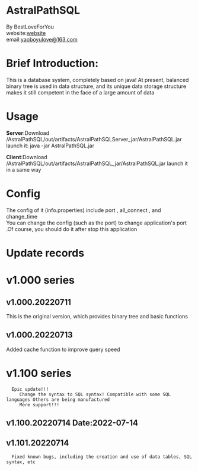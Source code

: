 # AstralPathSQL
   By BestLoveForYou   
      website:[website](http://www.godserver.cn/)   
      email:yaoboyulove@163.com

# Brief Introduction:
  This is a database system, completely based on java!
At present, balanced binary tree is used in data structure, and its unique data storage structure makes it still competent in the face of a large amount of data

# Usage
**Server**:Download /AstralPathSQL/out/artifacts/AstralPathSQLServer_jar/AstralPathSQL.jar  
launch it: java -jar AstralPathSQL.jar   

**Client**:Download /AstralPathSQL/out/artifacts/AstralPathSQL_jar/AstralPathSQL.jar
launch it in a same way

# Config
The config of it (info.properties) include port , all_connect , and change_time   
You can change the config (such as the port) to change application's port .Of course, you should do it after stop this application

# Update records
# v1.000 series
   ## v1.000.20220711   
   This is the original version, which provides binary tree and basic functions
   
   ## v1.000.20220713
   Added cache function to improve query speed
  
# v1.100 series
      Epic update!!!  
         Change the syntax to SQL syntax! Compatible with some SQL languages Others are being manufactured    
         More support!!!   
 ## v1.100.20220714 Date:2022-07-14   
 
 ## v1.101.20220714   
      Fixed known bugs, including the creation and use of data tables, SQL syntax, etc
                     

